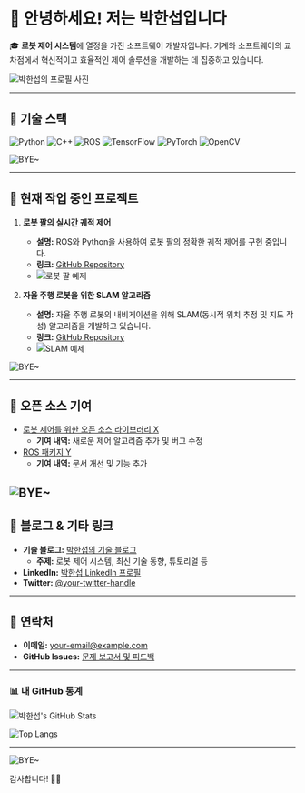 # 👋 안녕하세요! 저는 박한섭입니다

🎓 **로봇 제어 시스템**에 열정을 가진 소프트웨어 개발자입니다. 
기계와 소프트웨어의 교차점에서 혁신적이고 효율적인 제어 솔루션을 개발하는 데 집중하고 있습니다.

![박한섭의 프로필 사진](https://i.giphy.com/media/v1.Y2lkPTc5MGI3NjExbXR0dDk4OTRldmo1bHMxNzBqYThvaWp2MGNiN3pobGd6ZWhndzh2cyZlcD12MV9pbnRlcm5hbF9naWZfYnlfaWQmY3Q9Zw/I7kkegrRyNrk4/giphy.gif) <!-- 사용자의 프로필 사진을 여기에 추가하세요. -->

---

## 🚀 **기술 스택**

![Python](https://img.shields.io/badge/-Python-3776AB?logo=python&logoColor=white)
![C++](https://img.shields.io/badge/-C++-00599C?logo=c%2B%2B&logoColor=white)
![ROS](https://img.shields.io/badge/-ROS-22314E?logo=robot-framework&logoColor=white)
![TensorFlow](https://img.shields.io/badge/-TensorFlow-FF6F00?logo=tensorflow&logoColor=white)
![PyTorch](https://img.shields.io/badge/-PyTorch-EE4C2C?logo=pytorch&logoColor=white)
![OpenCV](https://img.shields.io/badge/-OpenCV-5C3EE8?logo=opencv&logoColor=white)

![BYE~](https://i.giphy.com/media/v1.Y2lkPTc5MGI3NjExYWdyYm1uYjR1dWhraW5ndHd1eHh1MW1mZHBjYm5xcGgwcTBjbHgybSZlcD12MV9pbnRlcm5hbF9naWZfYnlfaWQmY3Q9Zw/l1J9KU2KmTwzptMD6/giphy.gif)

---


## 🔭 **현재 작업 중인 프로젝트**

1. **로봇 팔의 실시간 궤적 제어**
   - **설명:** ROS와 Python을 사용하여 로봇 팔의 정확한 궤적 제어를 구현 중입니다.
   - **링크:** [GitHub Repository](https://github.com/your-repo/robot-arm-control)
   - ![로봇 팔 예제](https://your-image-url.com/robot-arm.gif) <!-- 프로젝트와 관련된 GIF나 이미지를 여기에 추가하세요. -->

2. **자율 주행 로봇을 위한 SLAM 알고리즘**
   - **설명:** 자율 주행 로봇의 내비게이션을 위해 SLAM(동시적 위치 추정 및 지도 작성) 알고리즘을 개발하고 있습니다.
   - **링크:** [GitHub Repository](https://github.com/your-repo/slam-algorithm)
   - ![SLAM 예제](https://your-image-url.com/slam.gif) <!-- 프로젝트와 관련된 GIF나 이미지를 여기에 추가하세요. -->
  
![BYE~](https://i.giphy.com/media/v1.Y2lkPTc5MGI3NjExbzZibngxd2VnbXlyc2oxcWdybnVvdHR3NWU3YWwwNGswM2k2YnR4aiZlcD12MV9pbnRlcm5hbF9naWZfYnlfaWQmY3Q9Zw/26DNc9KWmxRd8nkUU/giphy.gif)

---

## 🌟 **오픈 소스 기여**

- [로봇 제어를 위한 오픈 소스 라이브러리 X](https://github.com/your-repo/open-source-lib)
  - **기여 내역:** 새로운 제어 알고리즘 추가 및 버그 수정
- [ROS 패키지 Y](https://github.com/your-repo/ros-package)
  - **기여 내역:** 문서 개선 및 기능 추가

![BYE~](https://i.giphy.com/media/v1.Y2lkPTc5MGI3NjExcmt1MzcyOXNjdXVyeGFydHE1cDN0YTh2Z2F2NTJ3azh2N3B2Z255MyZlcD12MV9pbnRlcm5hbF9naWZfYnlfaWQmY3Q9Zw/MI4YqGxkFVQQg/giphy.gif)
---

## 📝 **블로그 & 기타 링크**

- **기술 블로그:** [박한섭의 기술 블로그](https://your-blog-url.com)
  - **주제:** 로봇 제어 시스템, 최신 기술 동향, 튜토리얼 등
- **LinkedIn:** [박한섭 LinkedIn 프로필](https://www.linkedin.com/in/your-profile)
- **Twitter:** [@your-twitter-handle](https://twitter.com/your-twitter-handle)

---

## 💬 **연락처**

- **이메일:** [your-email@example.com](mailto:your-email@example.com)
- **GitHub Issues:** [문제 보고서 및 피드백](https://github.com/your-repo/issues)

---

### 📊 **내 GitHub 통계**

![박한섭's GitHub Stats](https://github-readme-stats.vercel.app/api?username=your-github-username&show_icons=true&hide_title=true&hide=prs&count_private=true&hide_border=true&theme=radical)

![Top Langs](https://github-readme-stats.vercel.app/api/top-langs/?username=your-github-username&layout=compact&hide=html&theme=radical)

---



![BYE~](https://i.giphy.com/media/v1.Y2lkPTc5MGI3NjExc2dpMXBleXdjcm9tdzVkMjZtOGZzamVucWs2Zjd1OHFxenNzNnR2bSZlcD12MV9pbnRlcm5hbF9naWZfYnlfaWQmY3Q9Zw/S063kBuYS8zoucAojt/giphy.gif) <!-- 재미있는 애니메이션을 여기에 추가하세요. -->

감사합니다! 🤖✨


<!--
**parkhansub/parkhansub** is a ✨ _special_ ✨ repository because its `README.md` (this file) appears on your GitHub profile.

Here are some ideas to get you started:


- 🔭 I’m currently working on ...
- 🌱 I’m currently learning ...
- 👯 I’m looking to collaborate on ...
- 🤔 I’m looking for help with ...
- 💬 Ask me about ...
- 📫 How to reach me: ...
- 😄 Pronouns: ...
- ⚡ Fun fact: ...
-->
